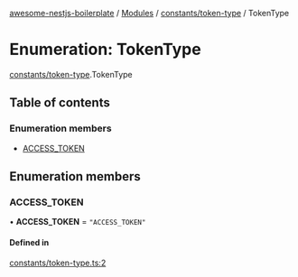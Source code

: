 [awesome-nestjs-boilerplate](../README.md) / [Modules](../modules.md) / [constants/token-type](../modules/constants_token_type.md) / TokenType

# Enumeration: TokenType

[constants/token-type](../modules/constants_token_type.md).TokenType

## Table of contents

### Enumeration members

- [ACCESS\_TOKEN](constants_token_type.TokenType.md#access_token)

## Enumeration members

### ACCESS\_TOKEN

• **ACCESS\_TOKEN** = `"ACCESS_TOKEN"`

#### Defined in

[constants/token-type.ts:2](https://github.com/klub-deepak/awesome-nest-boilerplate/blob/260b9ca/src/constants/token-type.ts#L2)
